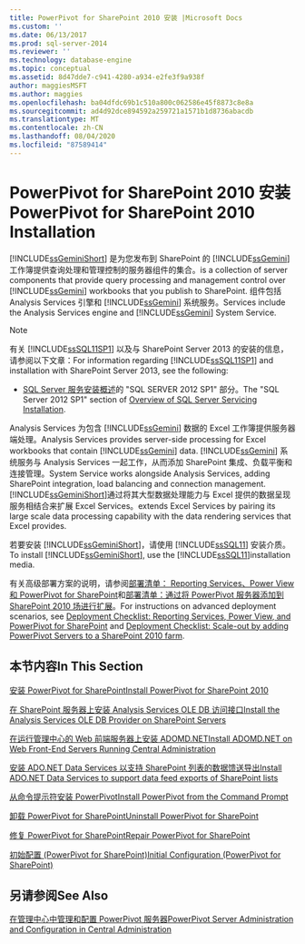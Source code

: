 ```yaml
---
title: PowerPivot for SharePoint 2010 安装 |Microsoft Docs
ms.custom: ''
ms.date: 06/13/2017
ms.prod: sql-server-2014
ms.reviewer: ''
ms.technology: database-engine
ms.topic: conceptual
ms.assetid: 8d47dde7-c941-4280-a934-e2fe3f9a938f
author: maggiesMSFT
ms.author: maggies
ms.openlocfilehash: ba04dfdc69b1c510a800c062586e45f8873c8e8a
ms.sourcegitcommit: ad4d92dce894592a259721a1571b1d8736abacdb
ms.translationtype: MT
ms.contentlocale: zh-CN
ms.lasthandoff: 08/04/2020
ms.locfileid: "87589414"
---
```

# <a name="powerpivot-for-sharepoint-2010-installation"></a><span data-ttu-id="6569c-102">PowerPivot for SharePoint 2010 安装</span><span class="sxs-lookup"><span data-stu-id="6569c-102">PowerPivot for SharePoint 2010 Installation</span></span>
  [!INCLUDE[ssGeminiShort](../../includes/ssgeminishort-md.md)] <span data-ttu-id="6569c-103">是为您发布到 SharePoint 的 [!INCLUDE[ssGemini](../../includes/ssgemini-md.md)] 工作簿提供查询处理和管理控制的服务器组件的集合。</span><span class="sxs-lookup"><span data-stu-id="6569c-103">is a collection of server components that provide query processing and management control over [!INCLUDE[ssGemini](../../includes/ssgemini-md.md)] workbooks that you publish to SharePoint.</span></span> <span data-ttu-id="6569c-104">组件包括 Analysis Services 引擎和 [!INCLUDE[ssGemini](../../includes/ssgemini-md.md)] 系统服务。</span><span class="sxs-lookup"><span data-stu-id="6569c-104">Services include the Analysis Services engine and [!INCLUDE[ssGemini](../../includes/ssgemini-md.md)] System Service.</span></span>  
  
> [!NOTE]  
>  <span data-ttu-id="6569c-105">有关 [!INCLUDE[ssSQL11SP1](../../includes/sssql11sp1-md.md)] 以及与 SharePoint Server 2013 的安装的信息，请参阅以下文章：</span><span class="sxs-lookup"><span data-stu-id="6569c-105">For information regarding [!INCLUDE[ssSQL11SP1](../../includes/sssql11sp1-md.md)] and installation with SharePoint Server 2013, see the following:</span></span>  
>   
>  -   <span data-ttu-id="6569c-106">[SQL Server 服务安装概述](../../../2014/sql-server/install/overview-of-sql-server-servicing-installation.md)的 "SQL SERVER 2012 SP1" 部分。</span><span class="sxs-lookup"><span data-stu-id="6569c-106">The "SQL Server 2012 SP1" section of [Overview of SQL Server Servicing Installation](../../../2014/sql-server/install/overview-of-sql-server-servicing-installation.md).</span></span>  
  
 <span data-ttu-id="6569c-107">Analysis Services 为包含 [!INCLUDE[ssGemini](../../includes/ssgemini-md.md)] 数据的 Excel 工作簿提供服务器端处理。</span><span class="sxs-lookup"><span data-stu-id="6569c-107">Analysis Services provides server-side processing for Excel workbooks that contain [!INCLUDE[ssGemini](../../includes/ssgemini-md.md)] data.</span></span> [!INCLUDE[ssGemini](../../includes/ssgemini-md.md)] <span data-ttu-id="6569c-108">系统服务与 Analysis Services 一起工作，从而添加 SharePoint 集成、负载平衡和连接管理。</span><span class="sxs-lookup"><span data-stu-id="6569c-108">System Service works alongside Analysis Services, adding SharePoint integration, load balancing and connection management.</span></span> [!INCLUDE[ssGeminiShort](../../includes/ssgeminishort-md.md)]<span data-ttu-id="6569c-109">通过将其大型数据处理能力与 Excel 提供的数据呈现服务相结合来扩展 Excel Services。</span><span class="sxs-lookup"><span data-stu-id="6569c-109">extends Excel Services by pairing its large scale data processing capability with the data rendering services that Excel provides.</span></span>  
  
 <span data-ttu-id="6569c-110">若要安装 [!INCLUDE[ssGeminiShort](../../includes/ssgeminishort-md.md)]，请使用 [!INCLUDE[ssSQL11](../../includes/sssql11-md.md)] 安装介质。</span><span class="sxs-lookup"><span data-stu-id="6569c-110">To install [!INCLUDE[ssGeminiShort](../../includes/ssgeminishort-md.md)], use the [!INCLUDE[ssSQL11](../../includes/sssql11-md.md)]installation media.</span></span>  
  
 <span data-ttu-id="6569c-111">有关高级部署方案的说明，请参阅[部署清单： Reporting Services、Power View 和 PowerPivot for SharePoint](deployment-checklist-reporting-services-power-view-power-pivot-for-sharepoint.md)和[部署清单：通过将 PowerPivot 服务器添加到 SharePoint 2010 场进行扩展](../../../2014/sql-server/install/deployment-checklist-scale-out-adding-powerpivot-servers-sharepoint-2010-farm.md)。</span><span class="sxs-lookup"><span data-stu-id="6569c-111">For instructions on advanced deployment scenarios, see [Deployment Checklist: Reporting Services, Power View, and PowerPivot for SharePoint](deployment-checklist-reporting-services-power-view-power-pivot-for-sharepoint.md) and [Deployment Checklist: Scale-out by adding PowerPivot Servers to a SharePoint 2010 farm](../../../2014/sql-server/install/deployment-checklist-scale-out-adding-powerpivot-servers-sharepoint-2010-farm.md).</span></span>  
  
## <a name="in-this-section"></a><span data-ttu-id="6569c-112">本节内容</span><span class="sxs-lookup"><span data-stu-id="6569c-112">In This Section</span></span>  
 [<span data-ttu-id="6569c-113">安装 PowerPivot for SharePoint</span><span class="sxs-lookup"><span data-stu-id="6569c-113">Install PowerPivot for SharePoint 2010</span></span>](../../../2014/sql-server/install/install-powerpivot-for-sharepoint-2010.md)  
  
 [<span data-ttu-id="6569c-114">在 SharePoint 服务器上安装 Analysis Services OLE DB 访问接口</span><span class="sxs-lookup"><span data-stu-id="6569c-114">Install the Analysis Services OLE DB Provider on SharePoint Servers</span></span>](../../../2014/sql-server/install/install-the-analysis-services-ole-db-provider-on-sharepoint-servers.md)  
  
 [<span data-ttu-id="6569c-115">在运行管理中心的 Web 前端服务器上安装 ADOMD.NET</span><span class="sxs-lookup"><span data-stu-id="6569c-115">Install ADOMD.NET on Web Front-End Servers Running Central Administration</span></span>](../../../2014/sql-server/install/install-adomd-net-on-web-front-end-servers-running-central-administration.md)  
  
 [<span data-ttu-id="6569c-116">安装 ADO.NET Data Services 以支持 SharePoint 列表的数据馈送导出</span><span class="sxs-lookup"><span data-stu-id="6569c-116">Install ADO.NET Data Services to support data feed exports of SharePoint lists</span></span>](../../../2014/sql-server/install/install-ado-net-data-services-to-support-data-feed-exports-of-sharepoint-lists.md)  
  
 [<span data-ttu-id="6569c-117">从命令提示符安装 PowerPivot</span><span class="sxs-lookup"><span data-stu-id="6569c-117">Install PowerPivot from the Command Prompt</span></span>](../../../2014/sql-server/install/install-powerpivot-from-the-command-prompt.md)  
  
 [<span data-ttu-id="6569c-118">卸载 PowerPivot for SharePoint</span><span class="sxs-lookup"><span data-stu-id="6569c-118">Uninstall PowerPivot for SharePoint</span></span>](../../../2014/sql-server/install/uninstall-power-pivot-for-sharepoint.md)  
  
 [<span data-ttu-id="6569c-119">修复 PowerPivot for SharePoint</span><span class="sxs-lookup"><span data-stu-id="6569c-119">Repair PowerPivot for SharePoint</span></span>](../../../2014/sql-server/install/repair-powerpivot-for-sharepoint.md)  
  
 [<span data-ttu-id="6569c-120">初始配置 &#40;PowerPivot for SharePoint&#41;</span><span class="sxs-lookup"><span data-stu-id="6569c-120">Initial Configuration &#40;PowerPivot for SharePoint&#41;</span></span>](../../../2014/sql-server/install/initial-configuration-powerpivot-for-sharepoint.md)  
  
## <a name="see-also"></a><span data-ttu-id="6569c-121">另请参阅</span><span class="sxs-lookup"><span data-stu-id="6569c-121">See Also</span></span>  
 [<span data-ttu-id="6569c-122">在管理中心中管理和配置 PowerPivot 服务器</span><span class="sxs-lookup"><span data-stu-id="6569c-122">PowerPivot Server Administration and Configuration in Central Administration</span></span>](https://docs.microsoft.com/analysis-services/power-pivot-sharepoint/power-pivot-server-administration-and-configuration-in-central-administration)  
  
  
